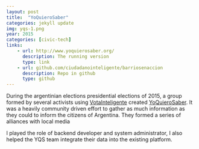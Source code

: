 ```yaml
---
layout: post
title:  "YoQuieroSaber"
categories: jekyll update
img: yqs-1.png
year: 2015
categories: [civic-tech]
links: 
    - url: http://www.yoquierosaber.org/
      description: The running version
      type: link
    - url: github.com/ciudadanointeligente/barriosenaccion
      description: Repo in github
      type: github
---
```

During the argentinian elections presidential elections of 2015, a group formed by several activists using [VotaInteligente](/votainteligente/) created [YoQuieroSaber](http://www.yoquierosaber.org/). It was a heavily community driven effort to gather as much information as they could to inform the citizens of Argentina. They formed a series of alliances with local media 

I played the role of backend developer and system administrator, I also helped the YQS team integrate their data into the existing platform.